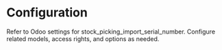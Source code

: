 # Configuration

Refer to Odoo settings for stock_picking_import_serial_number. Configure related models, access rights, and options as needed.
